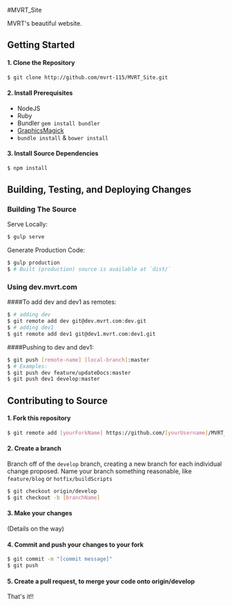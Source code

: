 #MVRT_Site

MVRT's beautiful website.


## Getting Started

#### 1. Clone the Repository

```bash
$ git clone http://github.com/mvrt-115/MVRT_Site.git
```

#### 2. Install Prerequisites

 + NodeJS
 + Ruby
 + Bundler ``gem install bundler``
 + [GraphicsMagick](http://www.graphicsmagick.org)
 + `` bundle install `` & ``bower install``

#### 3. Install Source Dependencies

```bash
$ npm install
```

## Building, Testing, and Deploying Changes

### Building The Source

Serve Locally:

```bash
$ gulp serve
```

Generate Production Code:

```bash
$ gulp production
$ # Built (production) source is available at `dist/`
```

### Using dev.mvrt.com

####To add dev and dev1 as remotes:
```bash
$ # adding dev
$ git remote add dev git@dev.mvrt.com:dev.git
$ # adding dev1
$ git remote add dev1 git@dev1.mvrt.com:dev1.git
```

####Pushing to dev and dev1:
```bash
$ git push [remote-name] [local-branch]:master
$ # Examples:
$ git push dev feature/updateDocs:master
$ git push dev1 develop:master
```

## Contributing to Source

#### 1. Fork this repository

```bash
$ git remote add [yourForkName] https://github.com/[yourUsername]/MVRT_Site.git
```

#### 2. Create a branch

Branch off of the `develop` branch, creating a new branch for each individual change proposed.
Name your branch something reasonable, like `feature/blog` or `hotfix/buildScripts`

```bash
$ git checkout origin/develop
$ git checkout -b [branchName]
```

#### 3. Make your changes
(Details on the way)

#### 4. Commit and push your changes to your fork

```bash
$ git commit -m "[commit message]"
$ git push
```

#### 5. Create a pull request, to merge your code onto origin/develop

That's it!!

